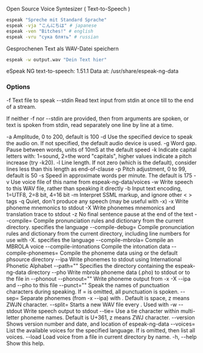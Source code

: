 
Open Source Voice Syntesizer ( Text-to-Speech )
```sh
espeak "Spreche mit Standard Sprache"
espeak -vja "こんにちは" # japanese
espeak -ven "Bitches!" # english
espeak -vru "сука блять" # russian
```

Gesprochenen Text als WAV-Datei speichern
```sh
espeak -w output.wav "Dein Text hier"
```

eSpeak NG text-to-speech: 1.51.1  Data at: /usr/share/espeak-ng-data
### Options
-f <text file>   Text file to speak
--stdin    Read text input from stdin at once till to the end of a stream.

If neither -f nor --stdin are provided, then <words> from arguments are spoken,
or text is spoken from stdin, read separately one line by line at a time.

-a <integer>
	   Amplitude, 0 to 200, default is 100
-d <device>
	   Use the specified device to speak the audio on. If not specified, the
	   default audio device is used.
-g <integer>
	   Word gap. Pause between words, units of 10mS at the default speed
-k <integer>
	   Indicate capital letters with: 1=sound, 2=the word "capitals",
	   higher values indicate a pitch increase (try -k20).
-l <integer>
	   Line length. If not zero (which is the default), consider
	   lines less than this length as end-of-clause
-p <integer>
	   Pitch adjustment, 0 to 99, default is 50
-s <integer>
	   Speed in approximate words per minute. The default is 175
-v <voice name>
	   Use voice file of this name from espeak-ng-data/voices
-w <wave file name>
	   Write speech to this WAV file, rather than speaking it directly
-b	   Input text encoding, 1=UTF8, 2=8 bit, 4=16 bit 
-m	   Interpret SSML markup, and ignore other < > tags
-q	   Quiet, don't produce any speech (may be useful with -x)
-x	   Write phoneme mnemonics to stdout
-X	   Write phonemes mnemonics and translation trace to stdout
-z	   No final sentence pause at the end of the text
--compile=<voice name>
	   Compile pronunciation rules and dictionary from the current
	   directory. <voice name> specifies the language
--compile-debug=<voice name>
	   Compile pronunciation rules and dictionary from the current
	   directory, including line numbers for use with -X.
	   <voice name> specifies the language
--compile-mbrola=<voice name>
	   Compile an MBROLA voice
--compile-intonations
	   Compile the intonation data
--compile-phonemes=<phsource-dir>
	   Compile the phoneme data using <phsource-dir> or the default phsource directory
--ipa      Write phonemes to stdout using International Phonetic Alphabet
--path="<path>"
	   Specifies the directory containing the espeak-ng-data directory
--pho      Write mbrola phoneme data (.pho) to stdout or to the file in --phonout
--phonout="<filename>"
	   Write phoneme output from -x -X --ipa and --pho to this file
--punct="<characters>"
	   Speak the names of punctuation characters during speaking.  If
	   =<characters> is omitted, all punctuation is spoken.
--sep=<character>
	   Separate phonemes (from -x --ipa) with <character>.
	   Default is space, z means ZWJN character.
--split=<minutes>
	   Starts a new WAV file every <minutes>.  Used with -w
--stdout   Write speech output to stdout
--tie=<character>
	   Use a tie character within multi-letter phoneme names.
	   Default is U+361, z means ZWJ character.
--version  Shows version number and date, and location of espeak-ng-data
--voices=<language>
	   List the available voices for the specified language.
	   If <language> is omitted, then list all voices.
--load     Load voice from a file in current directory by name.
-h, --help Show this help.
